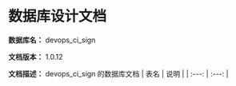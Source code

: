 # 数据库设计文档

**数据库名：** devops_ci_sign

**文档版本：** 1.0.12

**文档描述：** devops_ci_sign 的数据库文档
| 表名                  | 说明       |
| :---: | :---: |
